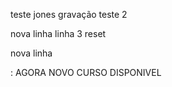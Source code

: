 teste jones gravação 
teste 2

nova linha 
linha 3 
reset

nova linha 

: AGORA NOVO CURSO DISPONIVEL 
